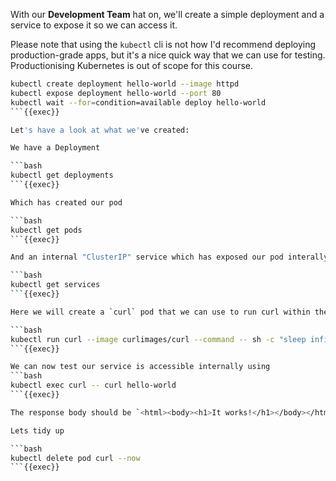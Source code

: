 
With our **Development Team** hat on, we'll create a simple deployment and a service to expose it so we can access it.

Please note that using the `kubectl` cli is not how I'd recommend deploying production-grade apps, but it's a nice quick way that we can use for testing. Productionising Kubernetes is out of scope for this course.

```bash
kubectl create deployment hello-world --image httpd
kubectl expose deployment hello-world --port 80
kubectl wait --for=condition=available deploy hello-world
```{{exec}}

Let's have a look at what we've created:

We have a Deployment

```bash
kubectl get deployments
```{{exec}}

Which has created our pod

```bash
kubectl get pods
```{{exec}}

And an internal "ClusterIP" service which has exposed our pod interally on port 8080

```bash
kubectl get services
```{{exec}}

Here we will create a `curl` pod that we can use to run curl within the cluster.

```bash
kubectl run curl --image curlimages/curl --command -- sh -c "sleep infinity"
```{{exec}}

We can now test our service is accessible internally using
```bash
kubectl exec curl -- curl hello-world
```{{exec}}

The response body should be `<html><body><h1>It works!</h1></body></html>` 

Lets tidy up

```bash
kubectl delete pod curl --now
```{{exec}}